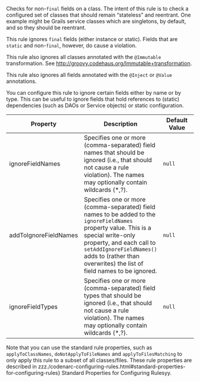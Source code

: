 Checks for non-`final` fields on a class. The intent of this rule is to
check a configured set of classes that should remain “stateless” and
reentrant. One example might be Grails service classes which are
singletons, by default, and so they should be reentrant.

This rule ignores `final` fields (either instance or static). Fields
that are `static` and non-`final`, however, do cause a violation.

This rule also ignores all classes annotated with the `@Immutable`
transformation. See
<http://groovy.codehaus.org/Immutable+transformation>.

This rule also ignores all fields annotated with the `@Inject` or
`@Value` annotations.

You can configure this rule to ignore certain fields either by name or
by type. This can be useful to ignore fields that hold references to
(static) dependencies (such as DAOs or Service objects) or static
configuration.

<table>
<colgroup>
<col style="width: 40%" />
<col style="width: 33%" />
<col style="width: 25%" />
</colgroup>
<thead>
<tr class="header">
<th>Property</th>
<th>Description</th>
<th>Default Value</th>
</tr>
</thead>
<tbody>
<tr class="odd">
<td>ignoreFieldNames</td>
<td>Specifies one or more (comma-separated) field names that should be ignored (i.e., that should not cause a rule violation). The names may optionally contain wildcards (*,?).</td>
<td><code>null</code></td>
</tr>
<tr class="even">
<td>addToIgnoreFieldNames</td>
<td>Specifies one or more (comma-separated) field names to be added to the <code>ignoreFieldNames</code> property value. This is a special write-only property, and each call to <code>setAddIgnoreFieldNames()</code> adds to (rather than overwrites) the list of field names to be ignored.</td>
<td><code>null</code></td>
</tr>
<tr class="odd">
<td>ignoreFieldTypes</td>
<td>Specifies one or more (comma-separated) field types that should be ignored (i.e., that should not cause a rule violation). The names may optionally contain wildcards (*,?).</td>
<td><code>null</code></td>
</tr>
</tbody>
</table>

Note that you can use the standard rule properties, such as
`applyToClassNames`, `doNotApplyToFileNames` and `applyToFilesMatching`
to only apply this rule to a subset of all classes/files. These rule
properties are described in
zzz./codenarc-configuring-rules.html#standard-properties-for-configuring-rules}
Standard Properties for Configuring Rulesyy.
